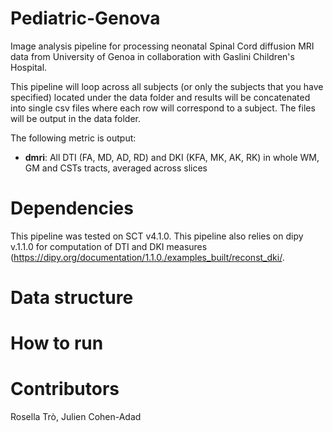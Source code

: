 # Pediatric-Genova
Image analysis pipeline for processing neonatal Spinal Cord diffusion MRI data from University of Genoa in collaboration with Gaslini Children's Hospital.

This pipeline will loop across all subjects (or only the subjects that you have specified) located under the data folder and results will be concatenated into single csv files where each row will correspond to a subject. The files will be output in the data folder.

The following metric is output:

- **dmri**: All DTI (FA, MD, AD, RD) and DKI (KFA, MK, AK, RK) in whole WM, GM and CSTs tracts, averaged across slices
# Dependencies 
This pipeline was tested on SCT v4.1.0. This pipeline also relies on dipy v.1.1.0 for computation of DTI and DKI measures (https://dipy.org/documentation/1.1.0./examples_built/reconst_dki/.
# Data structure
# How to run         
# Contributors
Rosella Trò, Julien Cohen-Adad
